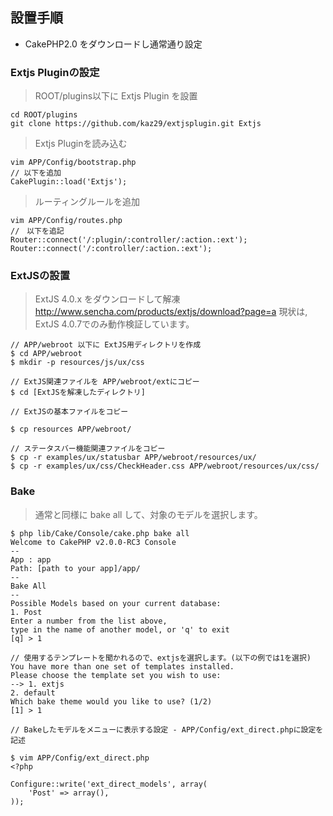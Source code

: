 ## 設置手順

- CakePHP2.0 をダウンロードし通常通り設定

### Extjs Pluginの設定

> ROOT/plugins以下に Extjs Plugin を設置

	cd ROOT/plugins
	git clone https://github.com/kaz29/extjsplugin.git Extjs

> Extjs Pluginを読み込む

	vim APP/Config/bootstrap.php
	// 以下を追加
	CakePlugin::load('Extjs');

> ルーティングルールを追加

	vim APP/Config/routes.php
 	//　以下を追記
	Router::connect('/:plugin/:controller/:action.:ext');
	Router::connect('/:controller/:action.:ext');

### ExtJSの設置

> ExtJS 4.0.x をダウンロードして解凍 http://www.sencha.com/products/extjs/download?page=a
> 現状は, ExtJS 4.0.7でのみ動作検証しています。

 	// APP/webroot 以下に ExtJS用ディレクトリを作成
	$ cd APP/webroot
	$ mkdir -p resources/js/ux/css

	// ExtJS関連ファイルを APP/webroot/extにコピー
	$ cd [ExtJSを解凍したディレクトリ]

 	// ExtJSの基本ファイルをコピー

	$ cp resources APP/webroot/

 	// ステータスバー機能関連ファイルをコピー
	$ cp -r examples/ux/statusbar APP/webroot/resources/ux/
	$ cp -r examples/ux/css/CheckHeader.css APP/webroot/resources/ux/css/

### Bake

> 通常と同様に bake all して、対象のモデルを選択します。

	$ php lib/Cake/Console/cake.php bake all
	Welcome to CakePHP v2.0.0-RC3 Console
	--
	App : app
	Path: [path to your app]/app/
	--
	Bake All
	--
	Possible Models based on your current database:
	1. Post
	Enter a number from the list above,
	type in the name of another model, or 'q' to exit  
	[q] > 1

	// 使用するテンプレートを聞かれるので、extjsを選択します。(以下の例では1を選択)
	You have more than one set of templates installed.
	Please choose the template set you wish to use:
	--> 1. extjs
	2. default
	Which bake theme would you like to use? (1/2) 
	[1] > 1

 	// Bakeしたモデルをメニューに表示する設定 - APP/Config/ext_direct.phpに設定を記述

	$ vim APP/Config/ext_direct.php
	<?php
 
	Configure::write('ext_direct_models', array(
		'Post' => array(),
	));
